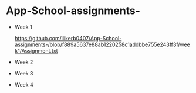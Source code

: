 # App-School-assignments-

- Week 1
 
     https://github.com/ilikerb0407/App-School-assignments-/blob/f889a5637e88ab1220258c1addbbe755e243ff3f/week1/Assignment.txt

- Week 2

- Week 3

- Week 4
